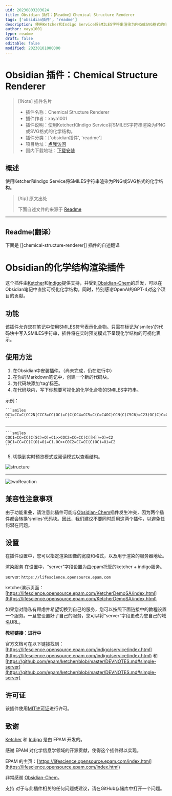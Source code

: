 ```yaml
---
uid: 20230803203624
title: Obsidian 插件：【Readme】Chemical Structure Renderer
tags: ['obsidian插件', 'readme']
description: 使用Ketcher和Indigo Service将SMILES字符串渲染为PNG或SVG格式的化学结构。
author: xaya1001
type: readme
draft: false
editable: false
modified: 20230101000000
---
```


# Obsidian 插件：Chemical Structure Renderer

> [!Note] 插件名片
> - 插件名称：Chemical Structure Renderer
> - 插件作者：xaya1001
> - 插件说明：使用Ketcher和Indigo Service将SMILES字符串渲染为PNG或SVG格式的化学结构。
> - 插件分类：['obsidian插件', 'readme']
> - 项目地址：[点我访问](https://github.com/xaya1001/obsidian-Chemical-Structure-Renderer)
> - 国内下载地址：[下载安装](https://pkmer.cn/products/plugin/pluginMarket/?chemical-structure-renderer)

## 概述

使用Ketcher和Indigo Service将SMILES字符串渲染为PNG或SVG格式的化学结构。



> [!tip] 原文出处
> 
>下面自述文件的来源于 [Readme](https://ghproxy.net/https://raw.githubusercontent.com/xaya1001/obsidian-Chemical-Structure-Renderer/master/README.md)
> 

---

## Readme(翻译）

下面是 [[chemical-structure-renderer]] 插件的自述翻译


# Obsidian的化学结构渲染插件

这个插件由[Ketcher](https://github.com/epam/ketcher)和[Indigo](https://github.com/epam/Indigo)提供支持，并受到[Obsidian-Chem](https://github.com/Acylation/obsidian-chem)的启发，可以在Obsidian笔记中直接可视化化学结构。同时，特别感谢OpenAI的GPT-4对这个项目的贡献。

## 功能
该插件允许您在笔记中使用SMILES符号表示化合物。只需在标记为'smiles'的代码块中写入SMILES字符串，插件将在实时预览模式下呈现化学结构的可视化表示。

## 使用方法
1. 在Obsidian中安装插件。（尚未完成，仍在进行中）
2. 在你的Markdown笔记中，创建一个新的代码块。
3. 为代码块添加'tag'标签。
4. 在代码块内，写下你想要可视化的化学化合物的SMILES字符串。

示例：

    ```smiles
    OC1=CC=C(CC2N(CCC3=CC(OC)=C(C(OC4=CC5=C(C=C4OC)CCN(C)C5C6)=C23)OC)C)C=C1OC7=CC=C6C=C7
    ```

---

    ```smiles
    COC1=CC=CC(C(SC)=O)=C1>>COC2=CC=CC(C([H])=O)=C2
    COC1=CC=CC(C(O)=O)=C1.OC>>COC2=CC=CC(C(OC)=O)=C2
    ```
5. 切换到实时预览模式或阅读模式以查看结构。

![structure](https://github.com/xaya1001/obsidian-ketcher-smiles/blob/master/img/Berbamine.png)

---

![twoReaction](https://github.com/xaya1001/obsidian-ketcher-smiles/blob/master/img/twoReaction.png)

## 兼容性注意事项
由于功能重叠，请注意此插件可能与[Obsidian-Chem](https://github.com/Acylation/obsidian-chem)插件发生冲突，因为两个插件都会转换'smiles'代码块。因此，我们建议不要同时启用这两个插件，以避免任何潜在问题。

## 设置
在插件设置中，您可以指定渲染图像的宽度和格式，以及用于渲染的服务器地址。

渲染服务
在设置中，“server”字段设置为由epam托管的ketcher + indigo服务。

server: `https://lifescience.opensource.epam.com`

ketcher演示页面：[https://lifescience.opensource.epam.com/KetcherDemoSA/index.html](https://lifescience.opensource.epam.com/KetcherDemoSA/index.html)

如果您对隐私有顾虑并希望切换到自己的服务，您可以按照下面链接中的教程设置一个服务。一旦您设置好了自己的服务，您可以将“server”字段更改为您自己的域名URL。

**教程链接：进行中**

官方文档可在以下链接找到：[https://lifescience.opensource.epam.com/indigo/service/index.html](https://lifescience.opensource.epam.com/indigo/service/index.html) 和 [https://github.com/epam/ketcher/blob/master/DEVNOTES.md#simple-server](https://github.com/epam/ketcher/blob/master/DEVNOTES.md#simple-server)

## 许可证
该插件使用[MIT许可证](https://choosealicense.com/licenses/mit/)进行许可。

## 致谢
[Ketcher](https://github.com/epam/ketcher) 和 [Indigo](https://github.com/epam/Indigo) 是由 EPAM 开发的。

感谢 EPAM 对化学信息学领域的开源贡献，使得这个插件得以实现。

EPAM 的主页：[https://lifescience.opensource.epam.com/index.html](https://lifescience.opensource.epam.com/index.html)

非常感谢 [Obsidian-Chem](https://github.com/Acylation/obsidian-chem)。

支持
对于与此插件相关的任何问题或建议，请在GitHub存储库中打开一个问题。



